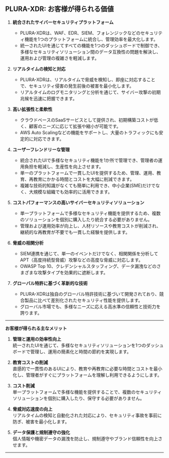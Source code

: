 ## **PLURA-XDR: お客様が得られる価値**

1. **統合されたサイバーセキュリティプラットフォーム**  
   - PLURA-XDRは、WAF、EDR、SIEM、フォレンジックなどのセキュリティ機能を1つのプラットフォームに統合し、管理効率を最大化します。  
   - 統一されたUIを通じてすべての機能を1つのダッシュボードで制御でき、多様なセキュリティソリューション間のデータ互換性の問題を解決し、運用および管理の複雑さを軽減します。  

2. **リアルタイムの検知と対応**  
   - PLURA-XDRは、リアルタイムで脅威を検知し、即座に対応することで、セキュリティ侵害の発生前後の被害を最小化します。  
   - リアルタイムのログモニタリングと分析を通じて、サイバー攻撃の初期兆候を迅速に把握できます。  

3. **高い拡張性と柔軟性**  
   - クラウドベースのSaaSサービスとして提供され、初期構築コストが低く、顧客のニーズに応じて拡張や縮小が可能です。  
   - AWS Auto Scalingなどの機能をサポートし、大量のトラフィックにも安定的に対応できます。  

4. **ユーザーフレンドリーな管理**  
   - 統合されたUIで多様なセキュリティ機能を1か所で管理でき、管理者の運用負担を軽減し、生産性を向上させます。  
   - 単一のプラットフォームで一貫したUIを提供するため、管理、運用、教育、再教育にかかる時間とコストを大幅に削減できます。  
   - 複雑な技術的知識がなくても簡単に利用でき、中小企業(SME)だけでなく、大規模な組織でも効率的に活用できます。  

5. **コストパフォーマンスの高いサイバーセキュリティソリューション**  
   - 単一プラットフォームで多様なセキュリティ機能を提供するため、複数のソリューションを個別に購入したり統合する必要がありません。  
   - 管理および運用効率が向上し、人材リソースや教育コストが削減され、継続的な再教育が不要でも一貫した経験を提供します。  

6. **脅威の相関分析**  
   - SIEM連携を通じて、単一のイベントだけでなく、相関関係を分析してAPT（高度持続型脅威）攻撃などの高度な脅威に対応します。  
   - OWASP Top 10、クレデンシャルスタッフィング、データ漏洩などのさまざまな攻撃タイプを効果的に遮断します。  

7. **グローバル特許に基づく革新的な技術**  
   - PLURA-XDRは独自のグローバル特許技術に基づいて開発されており、競合製品に比べて差別化されたセキュリティ性能を提供します。  
   - グローバル市場でも、多様なニーズに応える高水準の信頼性と技術力を誇ります。  

---

**お客様が得られる主なメリット**  

1. **管理と運用の効率性向上**  
   統一されたUIを通じて、多様なセキュリティソリューションを1つのダッシュボードで管理し、運用の簡素化と時間の節約を実現します。  

2. **教育コストの削減**  
   直感的で一貫性のあるUIにより、教育や再教育に必要な時間とコストを最小化し、管理者がすぐにプラットフォームを理解し利用できるようにします。  

3. **コスト削減**  
   単一プラットフォームで多様な機能を提供することで、複数のセキュリティソリューションを個別に購入したり、保守する必要がありません。  

4. **脅威対応速度の向上**  
   リアルタイムの検知と自動化された対応により、セキュリティ事故を事前に防ぎ、被害を最小化します。  

5. **データ保護と規制遵守の強化**  
   個人情報や機密データの漏洩を防止し、規制遵守やブランド信頼性を向上させます。  

---
